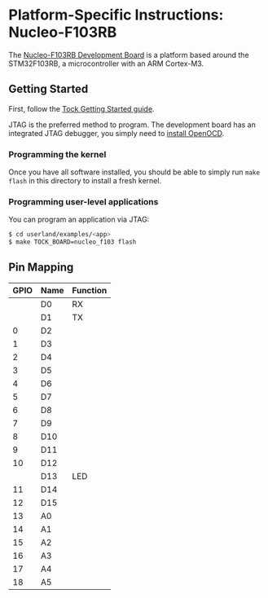 Platform-Specific Instructions: Nucleo-F103RB
=============================================

The [Nucleo-F103RB Development Board](http://www.st.com/en/evaluation-tools/nucleo-f103rb.html) is a platform based around the STM32F103RB, a microcontroller with an ARM Cortex-M3.

## Getting Started

First, follow the [Tock Getting Started guide](../../doc/Getting_Started.md).

JTAG is the preferred method to program. The development board has an integrated JTAG debugger, you simply need to [install OpenOCD](../../doc/Getting_Started.md#optional-requirements).

### Programming the kernel

Once you have all software installed, you should be able to simply run `make flash` in this directory to install a fresh kernel.

### Programming user-level applications

You can program an application via JTAG:
```bash
$ cd userland/examples/<app>
$ make TOCK_BOARD=nucleo_f103 flash
```

## Pin Mapping

| GPIO | Name | Function |
|------|------|----------|
|      | D0   | RX       |
|      | D1   | TX       |
| 0    | D2   |          |
| 1    | D3   |          |
| 2    | D4   |          |
| 3    | D5   |          |
| 4    | D6   |          |
| 5    | D7   |          |
| 6    | D8   |          |
| 7    | D9   |          |
| 8    | D10  |          |
| 9    | D11  |          |
| 10   | D12  |          |
|      | D13  | LED      |
| 11   | D14  |          |
| 12   | D15  |          |
| 13   | A0   |          |
| 14   | A1   |          |
| 15   | A2   |          |
| 16   | A3   |          |
| 17   | A4   |          |
| 18   | A5   |          |
